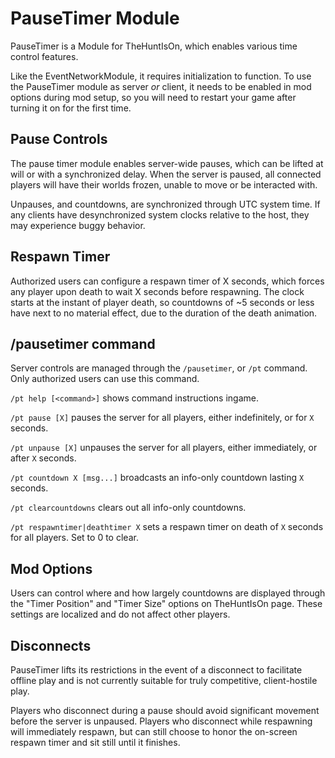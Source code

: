 # PauseTimer Module

PauseTimer is a Module for TheHuntIsOn, which enables various time control features.

Like the EventNetworkModule, it requires initialization to function. To use the PauseTimer module as server _or_ client, it needs to be enabled in mod options during mod setup, so you will need to restart your game after turning it on for the first time.

## Pause Controls

The pause timer module enables server-wide pauses, which can be lifted at will or with a synchronized delay. When the server is paused, all connected players will have their worlds frozen, unable to move or be interacted with.

Unpauses, and countdowns, are synchronized through UTC system time. If any clients have desynchronized system clocks relative to the host, they may experience buggy behavior.

## Respawn Timer

Authorized users can configure a respawn timer of X seconds, which forces any player upon death to wait X seconds before respawning. The clock starts at the instant of player death, so countdowns of ~5 seconds or less have next to no material effect, due to the duration of the death animation.

## /pausetimer command

Server controls are managed through the `/pausetimer`, or `/pt` command. Only authorized users can use this command.

`/pt help [<command>]` shows command instructions ingame.

`/pt pause [X]` pauses the server for all players, either indefinitely, or for `X` seconds.

`/pt unpause [X]` unpauses the server for all players, either immediately, or after `X` seconds.

`/pt countdown X [msg...]` broadcasts an info-only countdown lasting `X` seconds.

`/pt clearcountdowns` clears out all info-only countdowns.

`/pt respawntimer|deathtimer X` sets a respawn timer on death of `X` seconds for all players. Set to 0 to clear.

## Mod Options

Users can control where and how largely countdowns are displayed through the "Timer Position" and "Timer Size" options on TheHuntIsOn page. These settings are localized and do not affect other players.

## Disconnects

PauseTimer lifts its restrictions in the event of a disconnect to facilitate offline play and is not currently suitable for truly competitive, client-hostile play.

Players who disconnect during a pause should avoid significant movement before the server is unpaused. Players who disconnect while respawning will immediately respawn, but can still choose to honor the on-screen respawn timer and sit still until it finishes.
